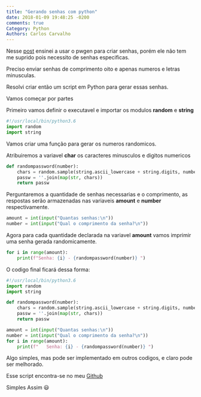 ```yaml
---
title: "Gerando senhas com python"
date: 2018-01-09 19:48:25 -0200
comments: true
Category: Python
Authors: Carlos Carvalho
---
```



Nesse [post](http://chcdc.com.br/posts/gerando-senhas-seguras) ensinei a usar o pwgen para criar senhas, porém ele não tem me suprido pois necessito de senhas especificas.

Preciso enviar senhas de comprimento oito e apenas numeros e letras minusculas.

Resolvi criar então um script em Python para gerar essas senhas.

Vamos começar por partes

<!--more--> 

Primeiro vamos definir o executavel e importar os modulos **random** e **string** 
```python
#!/usr/local/bin/python3.6
import random
import string
```

Vamos criar uma função para gerar os numeros randomicos.

Atribuiremos a variavel **char** os caracteres minusculos e digitos numericos
```python
def randompassword(number):
    chars = random.sample(string.ascii_lowercase + string.digits, number)
    passw = ''.join(map(str, chars))
    return passw
```

Perguntaremos a quantidade de senhas necessarias e o comprimento, as respostas serão
armazenadas nas variaveis **amount** e **number** respectivamente.
```python
amount = int(input("Quantas senhas:\n"))
number = int(input("Qual o comprimento da senha?\n"))
```

Agora para cada quantidade declarada na variavel **amount** vamos imprimir uma
senha gerada randomicamente.
```python
for i in range(amount):
    print(f"Senha: {i} - {randompassword(number)} ")
```

O codigo final ficará dessa forma:
```python
#!/usr/local/bin/python3.6
import random
import string

def randompassword(number):
    chars = random.sample(string.ascii_lowercase + string.digits, number)
    passw = ''.join(map(str, chars))
    return passw

amount = int(input("Quantas senhas:\n"))
number = int(input("Qual o comprimento da senha?\n"))
for i in range(amount):
    print(f"   Senha: {i} - {randompassword(number)} ")
```

Algo simples, mas pode ser implementado em outros codigos, e claro pode ser melhorado.

Esse script encontra-se no meu [Github](https://github.com/chcdc/scripts/blob/master/Python/generate_pass.py)

Simples Assim 😃


